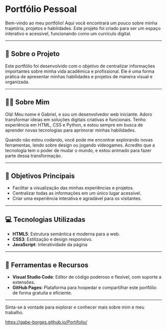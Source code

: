 # Portfólio Pessoal

Bem-vindo ao meu portfólio! Aqui você encontrará um pouco sobre minha trajetória, projetos e habilidades. Este projeto foi criado para ser um espaço interativo e acessível, funcionando como um currículo digital.

---

## 🤔 Sobre o Projeto

Este portfólio foi desenvolvido com o objetivo de centralizar informações importantes sobre minha vida acadêmica e profissional. Ele é uma forma prática de apresentar minhas habilidades e projetos de maneira visual e organizada.

---

## 🧑‍💻 Sobre Mim

Olá! Meu nome é Gabriel, e sou um desenvolvedor web iniciante. Adoro transformar ideias em soluções digitais criativas e funcionais. Tenho experiência em HTML, CSS e Python, e estou sempre em busca de aprender novas tecnologias para aprimorar minhas habilidades.

Quando não estou codando, você pode me encontrar explorando novas ferramentas, lendo sobre design ou jogando videogames. Acredito que a tecnologia tem o poder de mudar o mundo, e estou animado para fazer parte dessa transformação.

---

## 🎯 Objetivos Principais

- Facilitar a visualização das minhas experiências e projetos.
- Centralizar todas as informações em um único lugar acessível.
- Criar uma experiência interativa e agradável para os visitantes.

---

## 💻 Tecnologias Utilizadas

- **HTML5**: Estrutura semântica e moderna para a web.
- **CSS3**: Estilização e design responsivo.
- **JavaScript**: Interatividade da página

---

## 🚀 Ferramentas e Recursos

- **Visual Studio Code**: Editor de código poderoso e flexível, com suporte a extensões.
- **GitHub Pages**: Plataforma para hospedar e compartilhar este portfólio de forma gratuita e eficiente.

---

Sinta-se à vontade para explorar e conhecer mais sobre mim e meu trabalho.

https://gabe-borges.github.io/Portifolio/